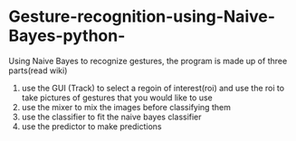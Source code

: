 # Gesture-recognition-using-Naive-Bayes-python-
Using Naive Bayes to recognize gestures, the program is made up of three parts(read wiki)
1) use the GUI (Track) to select a regoin of interest(roi) and use the roi to take pictures of gestures that you would like to use 
2) use the mixer to mix the images before classifying them
3) use the classifier to fit the naive bayes classifier
4) use the predictor to make predictions
 
